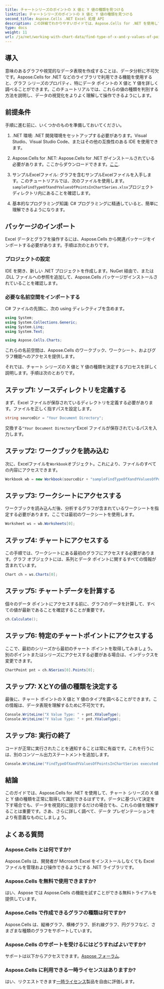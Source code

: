 ```yaml
---
title: チャートシリーズのポイントの X 値と Y 値の種類を見つける
linktitle: チャートシリーズのポイントの X 値と Y 値の種類を見つける
second_title: Aspose.Cells .NET Excel 処理 API
description: この詳細でわかりやすいガイドでは、Aspose.Cells for .NET を使用してグラフ シリーズの X 値と Y 値の種類を見つける方法を学習します。
type: docs
weight: 11
url: /ja/net/working-with-chart-data/find-type-of-x-and-y-values-of-points-in-chart-series/
---
```

## 導入

意味のあるグラフや視覚的なデータ表現を作成することは、データ分析に不可欠です。Aspose.Cells for .NET などのライブラリで利用できる機能を使用すると、グラフ シリーズのプロパティ、特にデータ ポイントの X 値と Y 値を詳しく調べることができます。このチュートリアルでは、これらの値の種類を判別する方法を説明し、データの視覚化をよりよく理解して操作できるようにします。

## 前提条件

手順に進む前に、いくつかのものを準備しておいてください。

1. .NET 環境: .NET 開発環境をセットアップする必要があります。Visual Studio、Visual Studio Code、またはその他の互換性のある IDE を使用できます。
   
2.  Aspose.Cells for .NET: Aspose.Cells for .NET がインストールされている必要があります。ここからダウンロードできます。[ここ](https://releases.aspose.com/cells/net/).

3. サンプルExcelファイル: グラフを含むサンプルExcelファイルを入手します。このチュートリアルでは、次のファイルを使用します。`sampleFindTypeOfXandYValuesOfPointsInChartSeries.xlsx`プロジェクト ディレクトリ内にあることを確認します。

4. 基本的なプログラミング知識: C# プログラミングに精通していると、簡単に理解できるようになります。

## パッケージのインポート

Excel データとグラフを操作するには、Aspose.Cells から関連パッケージをインポートする必要があります。手順は次のとおりです。

### プロジェクトの設定

IDE を開き、新しい .NET プロジェクトを作成します。NuGet 経由で、または .DLL ファイルへの参照を追加して、Aspose.Cells パッケージがインストールされていることを確認します。

### 必要な名前空間をインポートする

C# ファイルの先頭に、次の using ディレクティブを含めます。

```csharp
using System;
using System.Collections.Generic;
using System.Linq;
using System.Text;

using Aspose.Cells.Charts;
```

これらの名前空間は、Aspose.Cells のワークブック、ワークシート、およびグラフ機能へのアクセスを提供します。

それでは、チャート シリーズの X 値と Y 値の種類を決定するプロセスを詳しく説明します。手順は次のとおりです。

## ステップ1: ソースディレクトリを定義する

まず、Excel ファイルが保存されているディレクトリを定義する必要があります。ファイルを正しく指すパスを設定します。

```csharp
string sourceDir = "Your Document Directory";
```

交換する`"Your Document Directory"`Excel ファイルが保存されているパスを入力します。

## ステップ2: ワークブックを読み込む

次に、Excelファイルを`Workbook`オブジェクト。これにより、ファイルのすべての内容にアクセスできます。

```csharp
Workbook wb = new Workbook(sourceDir + "sampleFindTypeOfXandYValuesOfPointsInChartSeries.xlsx");
```

## ステップ3: ワークシートにアクセスする

ワークブックを読み込んだ後、分析するグラフが含まれているワークシートを指定する必要があります。ここでは最初のワークシートを使用します。

```csharp
Worksheet ws = wb.Worksheets[0];
```

## ステップ4: チャートにアクセスする

この手順では、ワークシートにある最初のグラフにアクセスする必要があります。グラフ オブジェクトには、系列とデータ ポイントに関するすべての情報が含まれています。

```csharp
Chart ch = ws.Charts[0];
```

## ステップ5: チャートデータを計算する

個々のデータ ポイントにアクセスする前に、グラフのデータを計算して、すべての値が最新であることを確認することが重要です。

```csharp
ch.Calculate();
```

## ステップ6: 特定のチャートポイントにアクセスする

ここで、最初のシリーズから最初のチャート ポイントを取得してみましょう。別のポイントまたはシリーズにアクセスする必要がある場合は、インデックスを変更できます。

```csharp
ChartPoint pnt = ch.NSeries[0].Points[0];
```

## ステップ7: XとYの値の種類を決定する

最後に、チャート ポイントの X 値と Y 値のタイプを調べることができます。この情報は、データ表現を理解するために不可欠です。

```csharp
Console.WriteLine("X Value Type: " + pnt.XValueType);
Console.WriteLine("Y Value Type: " + pnt.YValueType);
```

## ステップ8: 実行の終了

コードが正常に実行されたことを通知することは常に有益です。これを行うには、別のコンソール出力ステートメントを追加します。

```csharp
Console.WriteLine("FindTypeOfXandYValuesOfPointsInChartSeries executed successfully.");
```

## 結論

このガイドでは、Aspose.Cells for .NET を使用して、チャート シリーズの X 値と Y 値の種類を正常に取得して識別できるはずです。データに基づいて決定を下す場合でも、データを視覚的に提示するだけの場合でも、これらの値を理解することは重要です。さあ、さらに詳しく調べて、データ プレゼンテーションをより有意義なものにしましょう。

## よくある質問

### Aspose.Cells とは何ですか?
Aspose.Cells は、開発者が Microsoft Excel をインストールしなくても Excel ファイルを管理および操作できるようにする .NET ライブラリです。

### Aspose.Cells を無料で使用できますか?
はい、Aspose では Aspose.Cells の機能を試すことができる無料トライアルを提供しています。

### Aspose.Cells で作成できるグラフの種類は何ですか?
Aspose.Cells は、縦棒グラフ、横棒グラフ、折れ線グラフ、円グラフなど、さまざまな種類のグラフをサポートしています。

### Aspose.Cells のサポートを受けるにはどうすればよいですか?
サポートは以下からアクセスできます。[Aspose フォーラム](https://forum.aspose.com/c/cells/9).

### Aspose.Cells に利用できる一時ライセンスはありますか?
はい、リクエストできます[一時ライセンス](https://purchase.aspose.com/temporary-license/)製品を自由に評価します。
